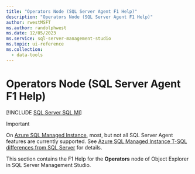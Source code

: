 ```yaml
---
title: "Operators Node (SQL Server Agent F1 Help)"
description: "Operators Node (SQL Server Agent F1 Help)"
author: rwestMSFT
ms.author: randolphwest
ms.date: 12/05/2023
ms.service: sql-server-management-studio
ms.topic: ui-reference
ms.collection:
  - data-tools
---
```


# Operators Node (SQL Server Agent F1 Help)

[!INCLUDE [SQL Server SQL MI](../includes/applies-to-version/sql-asdbmi.md)]

> [!IMPORTANT]  
> On [Azure SQL Managed Instance](/azure/sql-database/sql-database-managed-instance), most, but not all SQL Server Agent features are currently supported. See [Azure SQL Managed Instance T-SQL differences from SQL Server](/azure/sql-database/sql-database-managed-instance-transact-sql-information#sql-server-agent) for details.

This section contains the F1 Help for the **Operators** node of Object Explorer in SQL Server Management Studio.

